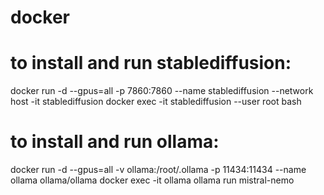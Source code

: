 # docker
# to install and run stablediffusion:
docker run -d --gpus=all -p 7860:7860 --name stablediffusion --network host -it stablediffusion
docker exec -it stablediffusion --user root bash

# to install and run ollama:
docker run -d --gpus=all -v ollama:/root/.ollama -p 11434:11434 --name ollama ollama/ollama
docker exec -it ollama ollama run mistral-nemo

